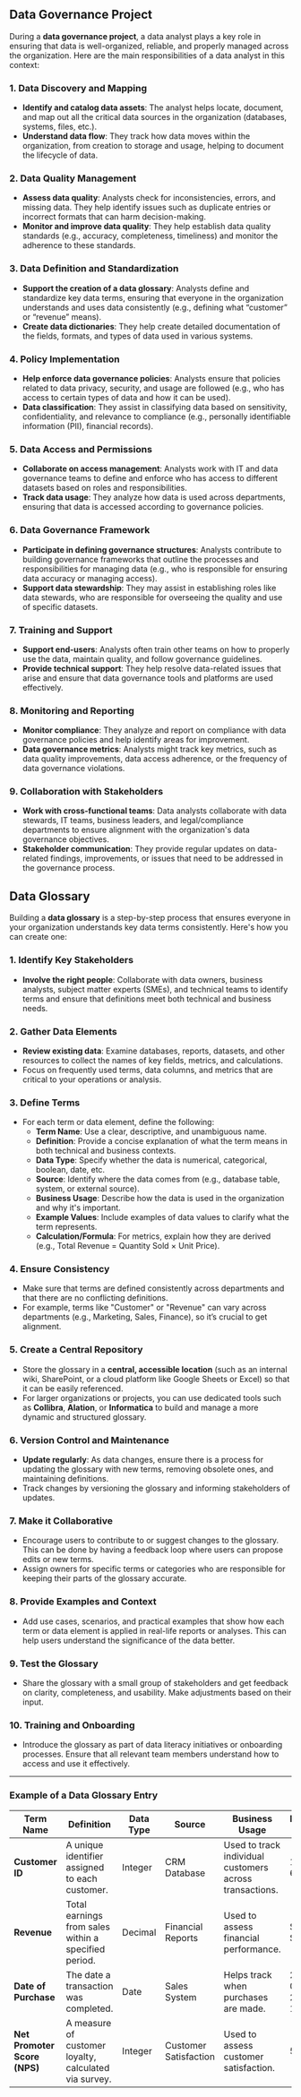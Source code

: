 ## Data Governance Project

During a **data governance project**, a data analyst plays a key role in ensuring that data is well-organized, reliable, and properly managed across the organization. Here are the main responsibilities of a data analyst in this context:

### 1. **Data Discovery and Mapping**
   - **Identify and catalog data assets**: The analyst helps locate, document, and map out all the critical data sources in the organization (databases, systems, files, etc.).
   - **Understand data flow**: They track how data moves within the organization, from creation to storage and usage, helping to document the lifecycle of data.

### 2. **Data Quality Management**
   - **Assess data quality**: Analysts check for inconsistencies, errors, and missing data. They help identify issues such as duplicate entries or incorrect formats that can harm decision-making.
   - **Monitor and improve data quality**: They help establish data quality standards (e.g., accuracy, completeness, timeliness) and monitor the adherence to these standards.

### 3. **Data Definition and Standardization**
   - **Support the creation of a data glossary**: Analysts define and standardize key data terms, ensuring that everyone in the organization understands and uses data consistently (e.g., defining what “customer” or “revenue” means).
   - **Create data dictionaries**: They help create detailed documentation of the fields, formats, and types of data used in various systems.

### 4. **Policy Implementation**
   - **Help enforce data governance policies**: Analysts ensure that policies related to data privacy, security, and usage are followed (e.g., who has access to certain types of data and how it can be used).
   - **Data classification**: They assist in classifying data based on sensitivity, confidentiality, and relevance to compliance (e.g., personally identifiable information (PII), financial records).

### 5. **Data Access and Permissions**
   - **Collaborate on access management**: Analysts work with IT and data governance teams to define and enforce who has access to different datasets based on roles and responsibilities.
   - **Track data usage**: They analyze how data is used across departments, ensuring that data is accessed according to governance policies.

### 6. **Data Governance Framework**
   - **Participate in defining governance structures**: Analysts contribute to building governance frameworks that outline the processes and responsibilities for managing data (e.g., who is responsible for ensuring data accuracy or managing access).
   - **Support data stewardship**: They may assist in establishing roles like data stewards, who are responsible for overseeing the quality and use of specific datasets.

### 7. **Training and Support**
   - **Support end-users**: Analysts often train other teams on how to properly use the data, maintain quality, and follow governance guidelines.
   - **Provide technical support**: They help resolve data-related issues that arise and ensure that data governance tools and platforms are used effectively.

### 8. **Monitoring and Reporting**
   - **Monitor compliance**: They analyze and report on compliance with data governance policies and help identify areas for improvement.
   - **Data governance metrics**: Analysts might track key metrics, such as data quality improvements, data access adherence, or the frequency of data governance violations.

### 9. **Collaboration with Stakeholders**
   - **Work with cross-functional teams**: Data analysts collaborate with data stewards, IT teams, business leaders, and legal/compliance departments to ensure alignment with the organization's data governance objectives.
   - **Stakeholder communication**: They provide regular updates on data-related findings, improvements, or issues that need to be addressed in the governance process.



## Data Glossary

Building a **data glossary** is a step-by-step process that ensures everyone in your organization understands key data terms consistently. Here's how you can create one:

### 1. **Identify Key Stakeholders**
   - **Involve the right people**: Collaborate with data owners, business analysts, subject matter experts (SMEs), and technical teams to identify terms and ensure that definitions meet both technical and business needs.

### 2. **Gather Data Elements**
   - **Review existing data**: Examine databases, reports, datasets, and other resources to collect the names of key fields, metrics, and calculations.
   - Focus on frequently used terms, data columns, and metrics that are critical to your operations or analysis.

### 3. **Define Terms**
   - For each term or data element, define the following:
     - **Term Name**: Use a clear, descriptive, and unambiguous name.
     - **Definition**: Provide a concise explanation of what the term means in both technical and business contexts.
     - **Data Type**: Specify whether the data is numerical, categorical, boolean, date, etc.
     - **Source**: Identify where the data comes from (e.g., database table, system, or external source).
     - **Business Usage**: Describe how the data is used in the organization and why it's important.
     - **Example Values**: Include examples of data values to clarify what the term represents.
     - **Calculation/Formula**: For metrics, explain how they are derived (e.g., Total Revenue = Quantity Sold × Unit Price).

### 4. **Ensure Consistency**
   - Make sure that terms are defined consistently across departments and that there are no conflicting definitions.
   - For example, terms like "Customer" or "Revenue" can vary across departments (e.g., Marketing, Sales, Finance), so it’s crucial to get alignment.

### 5. **Create a Central Repository**
   - Store the glossary in a **central, accessible location** (such as an internal wiki, SharePoint, or a cloud platform like Google Sheets or Excel) so that it can be easily referenced.
   - For larger organizations or projects, you can use dedicated tools such as **Collibra**, **Alation**, or **Informatica** to build and manage a more dynamic and structured glossary.

### 6. **Version Control and Maintenance**
   - **Update regularly**: As data changes, ensure there is a process for updating the glossary with new terms, removing obsolete ones, and maintaining definitions.
   - Track changes by versioning the glossary and informing stakeholders of updates.

### 7. **Make it Collaborative**
   - Encourage users to contribute to or suggest changes to the glossary. This can be done by having a feedback loop where users can propose edits or new terms.
   - Assign owners for specific terms or categories who are responsible for keeping their parts of the glossary accurate.

### 8. **Provide Examples and Context**
   - Add use cases, scenarios, and practical examples that show how each term or data element is applied in real-life reports or analyses. This can help users understand the significance of the data better.

### 9. **Test the Glossary**
   - Share the glossary with a small group of stakeholders and get feedback on clarity, completeness, and usability. Make adjustments based on their input.

### 10. **Training and Onboarding**
   - Introduce the glossary as part of data literacy initiatives or onboarding processes. Ensure that all relevant team members understand how to access and use it effectively.

---

### Example of a Data Glossary Entry

| Term Name                     | Definition                                                  | Data Type | Source                 | Business Usage                                          | Example Values          | Calculation/Formula                |
|-------------------------------|-------------------------------------------------------------|-----------|------------------------|---------------------------------------------------------|-------------------------|------------------------------------|
| **Customer ID**                | A unique identifier assigned to each customer.              | Integer   | CRM Database           | Used to track individual customers across transactions. | 12345, 67890            | N/A                                |
| **Revenue**                    | Total earnings from sales within a specified period.        | Decimal   | Financial Reports      | Used to assess financial performance.                   | $5,000, $25,000         | Total Revenue = Unit Price × Qty   |
| **Date of Purchase**           | The date a transaction was completed.                      | Date      | Sales System           | Helps track when purchases are made.                    | 2024-05-10, 2024-10-01  | N/A                                |
| **Net Promoter Score (NPS)**   | A measure of customer loyalty, calculated via survey.       | Integer   | Customer Satisfaction  | Used to assess customer satisfaction.                   | 50, 75                  | NPS = %Promoters − %Detractors     |
